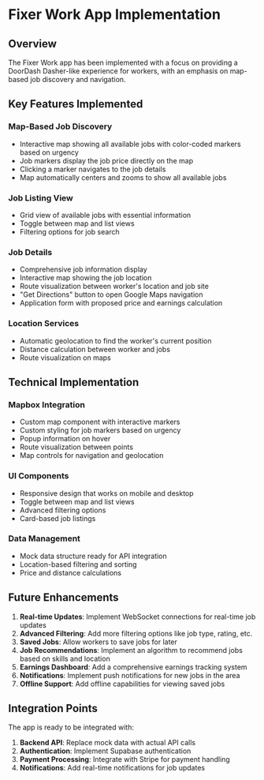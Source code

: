 # Fixer Work App Implementation

## Overview

The Fixer Work app has been implemented with a focus on providing a DoorDash Dasher-like experience for workers, with an emphasis on map-based job discovery and navigation.

## Key Features Implemented

### Map-Based Job Discovery
- Interactive map showing all available jobs with color-coded markers based on urgency
- Job markers display the job price directly on the map
- Clicking a marker navigates to the job details
- Map automatically centers and zooms to show all available jobs

### Job Listing View
- Grid view of available jobs with essential information
- Toggle between map and list views
- Filtering options for job search

### Job Details
- Comprehensive job information display
- Interactive map showing the job location
- Route visualization between worker's location and job site
- "Get Directions" button to open Google Maps navigation
- Application form with proposed price and earnings calculation

### Location Services
- Automatic geolocation to find the worker's current position
- Distance calculation between worker and jobs
- Route visualization on maps

## Technical Implementation

### Mapbox Integration
- Custom map component with interactive markers
- Custom styling for job markers based on urgency
- Popup information on hover
- Route visualization between points
- Map controls for navigation and geolocation

### UI Components
- Responsive design that works on mobile and desktop
- Toggle between map and list views
- Advanced filtering options
- Card-based job listings

### Data Management
- Mock data structure ready for API integration
- Location-based filtering and sorting
- Price and distance calculations

## Future Enhancements

1. **Real-time Updates**: Implement WebSocket connections for real-time job updates
2. **Advanced Filtering**: Add more filtering options like job type, rating, etc.
3. **Saved Jobs**: Allow workers to save jobs for later
4. **Job Recommendations**: Implement an algorithm to recommend jobs based on skills and location
5. **Earnings Dashboard**: Add a comprehensive earnings tracking system
6. **Notifications**: Implement push notifications for new jobs in the area
7. **Offline Support**: Add offline capabilities for viewing saved jobs

## Integration Points

The app is ready to be integrated with:

1. **Backend API**: Replace mock data with actual API calls
2. **Authentication**: Implement Supabase authentication
3. **Payment Processing**: Integrate with Stripe for payment handling
4. **Notifications**: Add real-time notifications for job updates